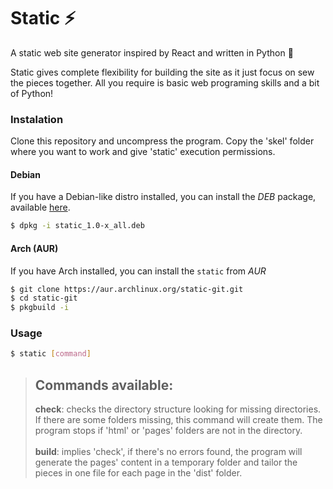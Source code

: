 # Static ⚡
A static web site generator inspired by React and written in Python 🐍

Static gives complete flexibility for building the site as it just focus on sew the pieces together. All you require is basic web programing skills and a bit of Python!

### Instalation
Clone this repository and uncompress the program. Copy the 'skel' folder where you want to work and give 'static' execution permissions.

#### Debian
If you have a Debian-like distro installed, you can install the _DEB_ package, available [here](https://github.com/GearFox98/static/releases).
```bash
$ dpkg -i static_1.0-x_all.deb
```

#### Arch (AUR)
If you have Arch installed, you can install the `static` from _AUR_
```bash
$ git clone https://aur.archlinux.org/static-git.git
$ cd static-git
$ pkgbuild -i
```

### Usage
```bash
$ static [command]
```

> ## **Commands available:**
> **check**: checks the directory structure looking for missing directories. If there are some folders missing, this command will create them. The program stops if 'html' or 'pages' folders are not in the directory.<br /><br />
> **build**: implies 'check', if there's no errors found, the program will generate the pages' content in a temporary folder and tailor the pieces in one file for each page in the 'dist' folder.
